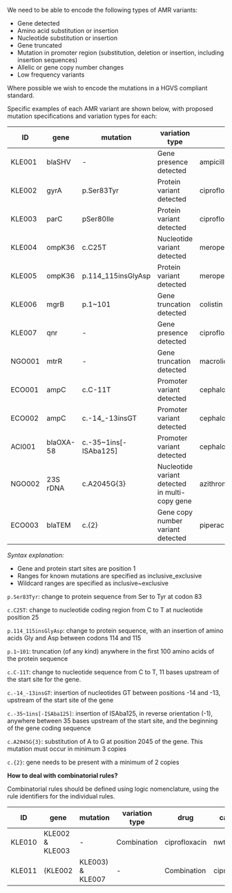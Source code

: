 We need to be able to encode the following types of AMR variants:
- Gene detected
- Amino acid substitution or insertion
- Nucleotide substitution or insertion
- Gene truncated
- Mutation in promoter region (substitution, deletion or insertion, including insertion sequences)
- Allelic or gene copy number changes
- Low frequency variants

Where possible we wish to encode the mutations in a HGVS compliant standard. 

Specific examples of each AMR variant are shown below, with proposed mutation specifications and variation types for each:

| ID     | gene   | mutation           | variation type              | drug          | category  |
|--------|--------|--------------------|-----------------------------|---------------|-----------|
| KLE001 | blaSHV | -                  | Gene presence detected      | ampicillin    | wt R      |
| KLE002 | gyrA   | p.Ser83Tyr         | Protein variant detected    | ciprofloxacin | nwt I     |
| KLE003 | parC   | pSer80Ile          | Protein variant detected    | ciprofloxacin | nwt I     |
| KLE004 | ompK36 | c.C25T             | Nucleotide variant detected | meropenem     | nwt S     |
| KLE005 | ompK36 | p.114_115insGlyAsp | Protein variant detected    | meropenem     | nwt I     |
| KLE006 | mgrB   | p.1~101            | Gene truncation detected    | colistin      | nwt R     |
| KLE007 | qnr    | -                  | Gene presence detected      | ciprofloxacin | nwt I     |
| NGO001 | mtrR   | -                  | Gene truncation detected    | macrolides    | nwt R     |
| ECO001 | ampC   | c.C-11T            | Promoter variant detected   | cephalosporin | nwt R     |
| ECO002 | ampC      | c.-14_-13insGT        | Promoter variant detected                      | cephalosporin           | nwt R  |
| ACI001 | blaOXA-58 | c.-35~1ins[-ISAba125] | Promoter variant detected                      | cephalosporin           | nwt R  |
| NGO002 | 23S rDNA  | c.A2045G{3}           | Nucleotide variant detected in multi-copy gene | azithromycin            | nwt R  |
| ECO003 | blaTEM    | c.{2}                 | Gene copy number variant detected              | piperacillin+tazobactam | nwt R  |


_Syntax explanation:_
- Gene and protein start sites are position 1
- Ranges for known mutations are specified as inclusive_exclusive
- Wildcard ranges are specified as inclusive~exclusive

`p.Ser83Tyr`: change to protein sequence from Ser to Tyr at codon 83

`c.C25T`: change to nucleotide coding region from C to T at nucleotide position 25

`p.114_115insGlyAsp`: change to protein sequence, with an insertion of amino acids Gly and Asp between codons 114 and 115

`p.1~101`: truncation (of any kind) anywhere in the first 100 amino acids of the protein sequence

`c.C-11T`: change to nucleotide sequence from C to T, 11 bases upstream of the start site for the gene.

`c.-14_-13insGT`: insertion of nucleotides GT between positions -14 and -13, upstream of the start site of the gene

`c.-35~1ins[-ISAba125]`: insertion of ISAba125, in reverse orientation (-1), anywhere between 35 bases upstream of the start site, and the beginning of the gene coding sequence

`c.A2045G{3}`: substitution of A to G at position 2045 of the gene. This mutation must occur in minimum 3 copies

`c.{2}`: gene needs to be present with a minimum of 2 copies

**How to deal with combinatorial rules?** 

Combinatorial rules should be defined using logic nomenclature, using the rule identifiers for the individual rules.

| ID     | gene                       | mutation | variation type | drug          | category  |
|--------|----------------------------|----------|----------------|---------------|-----------|
| KLE010 | KLE002 & KLE003            | -        | Combination    | ciprofloxacin | nwt R     |
| KLE011 | (KLE002 | KLE003) & KLE007 | -        | Combination    | ciprofloxacin | nwt R     |



